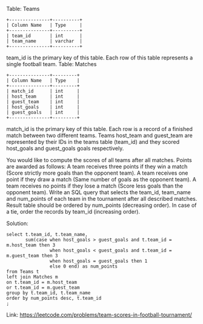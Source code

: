 Table: Teams
```
+---------------+----------+
| Column Name   | Type     |
+---------------+----------+
| team_id       | int      |
| team_name     | varchar  |
+---------------+----------+
```
team_id is the primary key of this table.
Each row of this table represents a single football team.
Table: Matches
```
+---------------+---------+
| Column Name   | Type    |
+---------------+---------+
| match_id      | int     |
| host_team     | int     |
| guest_team    | int     | 
| host_goals    | int     |
| guest_goals   | int     |
+---------------+---------+
```
match_id is the primary key of this table.
Each row is a record of a finished match between two different teams. 
Teams host_team and guest_team are represented by their IDs in the teams table (team_id) and they scored host_goals and guest_goals goals respectively.
 
You would like to compute the scores of all teams after all matches. Points are awarded as follows:
A team receives three points if they win a match (Score strictly more goals than the opponent team).
A team receives one point if they draw a match (Same number of goals as the opponent team).
A team receives no points if they lose a match (Score less goals than the opponent team).
Write an SQL query that selects the team_id, team_name and num_points of each team in the tournament after all described matches. Result table should be ordered by num_points (decreasing order). In case of a tie, order the records by team_id (increasing order).

Solution:
```
select t.team_id, t.team_name,
       sum(case when host_goals > guest_goals and t.team_id = m.host_team then 3
                when host_goals < guest_goals and t.team_id = m.guest_team then 3
                when host_goals = guest_goals then 1
                else 0 end) as num_points
from Teams t
left join Matches m
on t.team_id = m.host_team
or t.team_id = m.guest_team
group by t.team_id, t.team_name
order by num_points desc, t.team_id
;

```
Link: https://leetcode.com/problems/team-scores-in-football-tournament/
